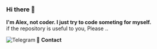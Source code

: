 ### Hi there 👋

**I'm Alex, not coder. I just try to code someting for myself.**  
 if the repository is useful to you, Please ..

🎯 **Contact**
<a href="https://t.me/ffuqiangg"><img align="left" alt="Telegram" src="https://img.shields.io/badge/dynamic/json?logo=telegram&label=%40ffuqiangg"/></a>

<!--START_SECTION:waka-->
<!--END_SECTION:waka-->
